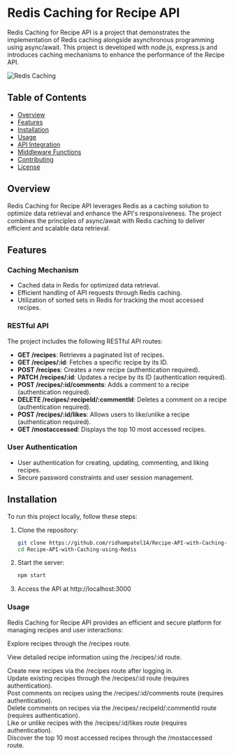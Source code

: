 # Redis Caching for Recipe API

Redis Caching for Recipe API is a project that demonstrates the implementation of Redis caching alongside asynchronous programming using async/await. This project is developed with node.js, express.js and introduces caching mechanisms to enhance the performance of the Recipe API.

![Redis Caching](link_to_project_image)

## Table of Contents

- [Overview](#overview)
- [Features](#features)
- [Installation](#installation)
- [Usage](#usage)
- [API Integration](#api-integration)
- [Middleware Functions](#middleware-functions)
- [Contributing](#contributing)
- [License](#license)

## Overview

Redis Caching for Recipe API leverages Redis as a caching solution to optimize data retrieval and enhance the API's responsiveness. The project combines the principles of async/await with Redis caching to deliver efficient and scalable data retrieval.

## Features

### Caching Mechanism

- Cached data in Redis for optimized data retrieval.
- Efficient handling of API requests through Redis caching.
- Utilization of sorted sets in Redis for tracking the most accessed recipes.

### RESTful API

The project includes the following RESTful API routes:

- **GET /recipes**: Retrieves a paginated list of recipes.
- **GET /recipes/:id**: Fetches a specific recipe by its ID.
- **POST /recipes**: Creates a new recipe (authentication required).
- **PATCH /recipes/:id**: Updates a recipe by its ID (authentication required).
- **POST /recipes/:id/comments**: Adds a comment to a recipe (authentication required).
- **DELETE /recipes/:recipeId/:commentId**: Deletes a comment on a recipe (authentication required).
- **POST /recipes/:id/likes**: Allows users to like/unlike a recipe (authentication required).
- **GET /mostaccessed**: Displays the top 10 most accessed recipes.

### User Authentication

- User authentication for creating, updating, commenting, and liking recipes.
- Secure password constraints and user session management.

## Installation

To run this project locally, follow these steps:

1. Clone the repository:

   ```bash
   git clone https://github.com/ridhampatel14/Recipe-API-with-Caching-using-Redis.git
   cd Recipe-API-with-Caching-using-Redis
    ```
2. Start the server:
    ```bash
    npm start
    ```

3. Access the API at http://localhost:3000


### Usage
Redis Caching for Recipe API provides an efficient and secure platform for managing recipes and user interactions:

Explore recipes through the /recipes route.  

View detailed recipe information using the /recipes/:id route.  

Create new recipes via the /recipes route after logging in.  
Update existing recipes through the /recipes/:id route (requires authentication).  
Post comments on recipes using the /recipes/:id/comments route (requires authentication).  
Delete comments on recipes via the /recipes/:recipeId/:commentId route (requires authentication).  
Like or unlike recipes with the /recipes/:id/likes route (requires authentication).  
Discover the top 10 most accessed recipes through the /mostaccessed route.  
